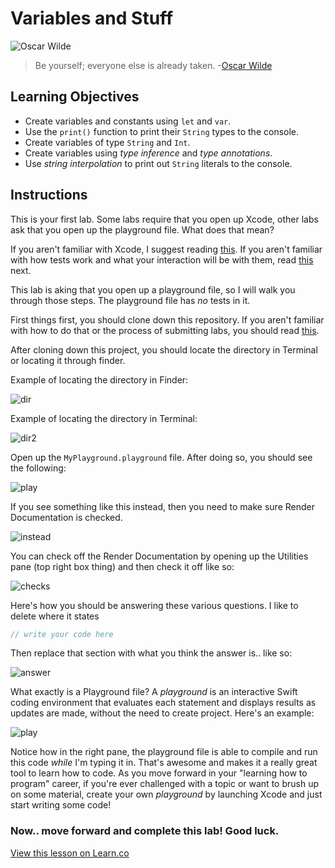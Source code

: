 # Variables and Stuff

![Oscar Wilde](http://i.imgur.com/Brz1JgI.jpg?1)
> Be yourself; everyone else is already taken. -[Oscar Wilde](https://en.wikipedia.org/wiki/Oscar_Wilde)

## Learning Objectives

* Create variables and constants using `let` and `var`.
* Use the `print()` function to print their `String` types to the console.
* Create variables of type `String` and `Int`.
* Create variables using *type inference* and *type annotations*.
* Use *string interpolation* to print out `String` literals to the console.

## Instructions

This is your first lab. Some labs require that you open up Xcode, other labs ask that you open up the playground file. What does that mean?

If you aren't familiar with Xcode, I suggest reading [this](https://github.com/learn-co-curriculum/reading-ios-intro-to-xcode). If you aren't familiar with how tests work and what your interaction will be with them, read [this](https://github.com/learn-co-curriculum/swift-xcode-warnings-errors) next.

This lab is aking that you open up a playground file, so I will walk you through those steps. The playground file has _no_ tests in it.

First things first, you should clone down this repository. If you aren't familiar with how to do that or the process of submitting labs, you should read [this](https://github.com/learn-co-curriculum/swift-functionFun-lab/tree/master).

After cloning down this project, you should locate the directory in Terminal or locating it through finder.

Example of locating the directory in Finder:

![dir](http://i.imgur.com/HBkk1u1.png)

Example of locating the directory in Terminal:

![dir2](http://i.imgur.com/awwhcyV.png)

Open up the `MyPlayground.playground` file. After doing so, you should see the following:

![play](http://i.imgur.com/M3afcpk.png)

If you see something like this instead, then you need to make sure Render Documentation is checked.

![instead](http://i.imgur.com/XxQjPu7.png)

You can check off the Render Documentation by opening up the Utilities pane (top right box thing) and then check it off like so:

![checks](http://i.imgur.com/jTLIJye.png)

Here's how you should be answering these various questions. I like to delete where it states

```swift
// write your code here
```

Then replace that section with what you think the answer is.. like so:

![answer](http://i.imgur.com/AELKrUs.png)

What exactly is a Playground file? A *playground* is an interactive Swift coding environment that evaluates each statement and displays results as updates are made, without the need to create project. Here's an example:

![play](http://i.imgur.com/WkyEc2G.png)

Notice how in the right pane, the playground file is able to compile and run this code *while* I'm typing it in. That's awesome and makes it a really great tool to learn how to code. As you move forward in your "learning how to program" career, if you're ever challenged with a topic or want to brush up on some material, create your own *playground* by launching Xcode and just start writing some code!


### Now.. move forward and complete this lab! Good luck.





<a href='https://learn.co/lessons/PlaygroundLabVariablePrint' data-visibility='hidden'>View this lesson on Learn.co</a>
